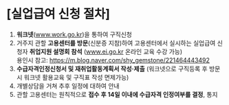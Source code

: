 # [실업급여 신청 절차]

1. **워크넷**(www.work.go.kr)을 통하여 구직신청
1. 거주지 관할 **고용센터를 방문**(신분증 지참)하여 고용센터에서 실시하는 실업급여 신청자 **취업지원 설명회 참석** (www.ei.go.kr 온라인 교육 수강 가능)  
   용인시 참고: <https://m.blog.naver.com/shy_gemstone/221464443492>
1. **수급자격인정신청서 및 재취업활동계획서 작성·제출**
   (워크넷으로 구직등록 후 방문시 워크넷 활용교육 및 구직표 작성 면제가능)
1. 개별상담을 거쳐 추후 일정에 대하여 안내
1. 관할 고용센터는 원칙적으로 **접수 후 14일 이내에 수급자격 인정여부를 결정**, 통지
